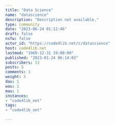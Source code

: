 ```yaml
---
title: "Data Science" 
name: "datascience"
description: "Description not available."
type: community
date: "2023-06-24 01:12:46"
draft: false
nsfw: false
actor_id: "https://code4lib.net/c/datascience"
host: code4lib.net
lastmod: "1969-12-31 19:00:00"
published: "2023-01-24 06:14:03"
subscribers: 13
posts: 5
comments: 1
weight: 5
dau: 1
wau: 1
mau: 1
instances:
- "code4lib_net"
tags: 
- "code4lib_net"

---
```

